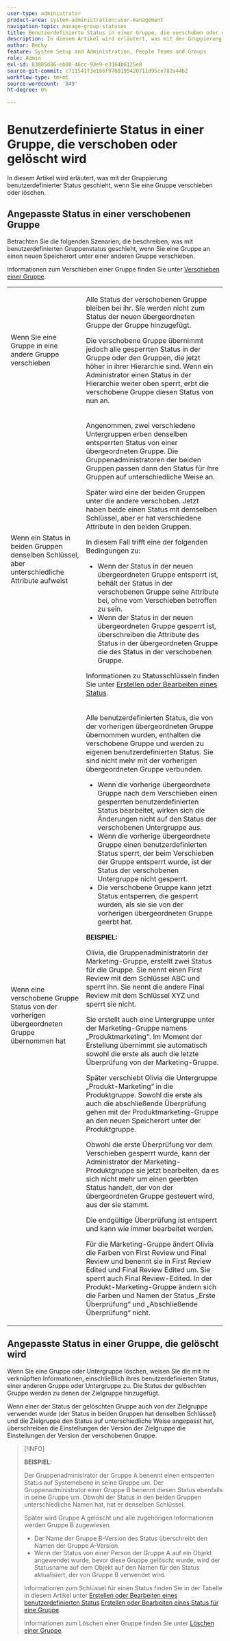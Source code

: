 ```yaml
---
user-type: administrator
product-area: system-administration;user-management
navigation-topic: manage-group-statuses
title: Benutzerdefinierte Status in einer Gruppe, die verschoben oder gelöscht wird
description: In diesem Artikel wird erläutert, was mit der Gruppierung benutzerdefinierter Status geschieht, wenn Sie eine Gruppe verschieben oder löschen.
author: Becky
feature: System Setup and Administration, People Teams and Groups
role: Admin
exl-id: 83885d86-eb00-46cc-93e9-e3364b6125e8
source-git-commit: c711541f3e166f9700195420711d95ce782a44b2
workflow-type: tm+mt
source-wordcount: '849'
ht-degree: 0%

---
```


# Benutzerdefinierte Status in einer Gruppe, die verschoben oder gelöscht wird

In diesem Artikel wird erläutert, was mit der Gruppierung benutzerdefinierter Status geschieht, wenn Sie eine Gruppe verschieben oder löschen.

## Angepasste Status in einer verschobenen Gruppe

Betrachten Sie die folgenden Szenarien, die beschreiben, was mit benutzerdefinierten Gruppenstatus geschieht, wenn Sie eine Gruppe an einen neuen Speicherort unter einer anderen Gruppe verschieben.

Informationen zum Verschieben einer Gruppe finden Sie unter [Verschieben einer Gruppe](../../../administration-and-setup/manage-groups/create-and-manage-groups/move-a-group.md).

<table style="table-layout:auto"> 
 <col> 
 </col> 
 <col> 
 </col> 
 <tbody> 
  <tr> 
   <td role="rowheader">Wenn Sie eine Gruppe in eine andere Gruppe verschieben </td> 
   <td> <p>Alle Status der verschobenen Gruppe bleiben bei ihr. Sie werden nicht zum Status der neuen übergeordneten Gruppe der Gruppe hinzugefügt.</p> <p>Die verschobene Gruppe übernimmt jedoch alle gesperrten Status in der Gruppe oder den Gruppen, die jetzt höher in ihrer Hierarchie sind. Wenn ein Administrator einen Status in der Hierarchie weiter oben sperrt, erbt die verschobene Gruppe diesen Status von nun an.</p> </td> 
  </tr> 
  <tr> 
   <td role="rowheader">Wenn ein Status in beiden Gruppen denselben Schlüssel, aber unterschiedliche Attribute aufweist</td> 
   <td> <p>Angenommen, zwei verschiedene Untergruppen erben denselben entsperrten Status von einer übergeordneten Gruppe. Die Gruppenadministratoren der beiden Gruppen passen dann den Status für ihre Gruppen auf unterschiedliche Weise an.</p> <p>Später wird eine der beiden Gruppen unter die andere verschoben. Jetzt haben beide einen Status mit demselben Schlüssel, aber er hat verschiedene Attribute in den beiden Gruppen.</p> <p>In diesem Fall trifft eine der folgenden Bedingungen zu:</p> 
    <ul> 
     <li>Wenn der Status in der neuen übergeordneten Gruppe entsperrt ist, behält der Status in der verschobenen Gruppe seine Attribute bei, ohne vom Verschieben betroffen zu sein.</li> 
     <li>Wenn der Status in der neuen übergeordneten Gruppe gesperrt ist, überschreiben die Attribute des Status in der übergeordneten Gruppe die des Status in der verschobenen Gruppe.</li> 
    </ul> <p>Informationen zu Statusschlüsseln finden Sie unter <a href="../../../administration-and-setup/customize-workfront/creating-custom-status-and-priority-labels/create-or-edit-a-status.md" class="MCXref xref">Erstellen oder Bearbeiten eines Status</a>.</p> </td> 
  </tr> 
  <tr> 
   <td>Wenn eine verschobene Gruppe Status von der vorherigen übergeordneten Gruppe übernommen hat </td> 
   <td> <p>Alle benutzerdefinierten Status, die von der vorherigen übergeordneten Gruppe übernommen wurden, enthalten die verschobene Gruppe und werden zu eigenen benutzerdefinierten Status. Sie sind nicht mehr mit der vorherigen übergeordneten Gruppe verbunden.</p> 
    <ul> 
     <li>Wenn die vorherige übergeordnete Gruppe nach dem Verschieben einen gesperrten benutzerdefinierten Status bearbeitet, wirken sich die Änderungen nicht auf den Status der verschobenen Untergruppe aus.</li> 
     <li>Wenn die vorherige übergeordnete Gruppe einen benutzerdefinierten Status sperrt, der beim Verschieben der Gruppe entsperrt wurde, ist der Status der verschobenen Untergruppe nicht gesperrt.</li> 
     <li>Die verschobene Gruppe kann jetzt Status entsperren, die gesperrt wurden, als sie sie von der vorherigen übergeordneten Gruppe geerbt hat.</li> 
    </ul> 
     <p><b>BEISPIEL:</b><p> 
     <p>Olivia, die Gruppenadministratorin der Marketing-Gruppe, erstellt zwei Status für die Gruppe. Sie nennt einen First Review mit dem Schlüssel ABC und sperrt ihn. Sie nennt die andere Final Review mit dem Schlüssel XYZ und sperrt sie nicht.</p> 
     <p>Sie erstellt auch eine Untergruppe unter der Marketing-Gruppe namens „Produktmarketing“. Im Moment der Erstellung übernimmt sie automatisch sowohl die erste als auch die letzte Überprüfung von der Marketing-Gruppe.</p> 
     <p>Später verschiebt Olivia die Untergruppe „Produkt-Marketing“ in die Produktgruppe. Sowohl die erste als auch die abschließende Überprüfung gehen mit der Produktmarketing-Gruppe an den neuen Speicherort unter der Produktgruppe.</p> 
     <p>Obwohl die erste Überprüfung vor dem Verschieben gesperrt wurde, kann der Administrator der Marketing-Produktgruppe sie jetzt bearbeiten, da es sich nicht mehr um einen geerbten Status handelt, der von der übergeordneten Gruppe gesteuert wird, aus der sie stammt.</p> 
     <p>Die endgültige Überprüfung ist entsperrt und kann wie immer bearbeitet werden.</p> 
     <p>Für die Marketing-Gruppe ändert Olivia die Farben von First Review und Final Review und benennt sie in First Review Edited und Final Review Edited um. Sie sperrt auch Final Review-Edited. In der Produkt-Marketing-Gruppe ändern sich die Farben und Namen der Status „Erste Überprüfung“ und „Abschließende Überprüfung“ nicht.</p> 
    </div> </td> 
  </tr> 
 </tbody> 
</table>

## Angepasste Status in einer Gruppe, die gelöscht wird

Wenn Sie eine Gruppe oder Untergruppe löschen, weisen Sie die mit ihr verknüpften Informationen, einschließlich ihres benutzerdefinierten Status, einer anderen Gruppe oder Untergruppe zu. Die Status der gelöschten Gruppe werden zu denen der Zielgruppe hinzugefügt.

Wenn einer der Status der gelöschten Gruppe auch von der Zielgruppe verwendet wurde (der Status in beiden Gruppen hat denselben Schlüssel) und die Zielgruppe den Status auf unterschiedliche Weise angepasst hat, überschreiben die Einstellungen der Version der Zielgruppe die Einstellungen der Version der verschobenen Gruppe.

>[!INFO]
>
>**BEISPIEL:**
>
>Der Gruppenadministrator der Gruppe A benennt einen entsperrten Status auf Systemebene in seine Gruppe um. Der Gruppenadministrator einer Gruppe B benennt diesen Status ebenfalls in seine Gruppe um. Obwohl der Status in den beiden Gruppen unterschiedliche Namen hat, hat er denselben Schlüssel.
>
>Später wird Gruppe A gelöscht und alle zugehörigen Informationen werden Gruppe B zugewiesen.
>
>* Der Name der Gruppe B-Version des Status überschreibt den Namen der Gruppe A-Version.
>* Wenn der Status von einer Person der Gruppe A auf ein Objekt angewendet wurde, bevor diese Gruppe gelöscht wurde, wird der Statusname auf dem Objekt auf den Namen für den Status aktualisiert, der von Gruppe B verwendet wird.
>
>Informationen zum Schlüssel für einen Status finden Sie in der Tabelle in diesem Artikel unter [Erstellen oder Bearbeiten eines benutzerdefinierten Status](../../../administration-and-setup/customize-workfront/creating-custom-status-and-priority-labels/create-or-edit-a-status.md#create) [Erstellen oder Bearbeiten eines Status für eine Gruppe](../../../administration-and-setup/manage-groups/manage-group-statuses/create-or-edit-a-group-status.md#create).
>
>Informationen zum Löschen einer Gruppe finden Sie unter [Löschen einer Gruppe](../../../administration-and-setup/manage-groups/create-and-manage-groups/delete-a-group.md).

